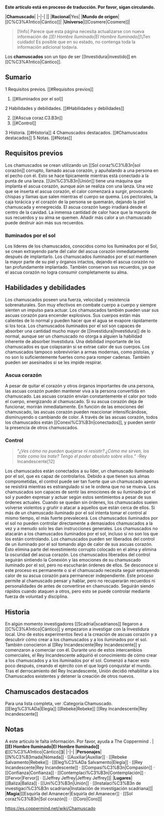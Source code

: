**Este artículo está en proceso de traducción. Por favor, sigan circulando.**


|**Chamuscado**|
|-|-|
||
|**Racional**|Yes|
|**Mundo de origen**|[[C%C3%A1ntico\|Cántico]]|
|**Universo**|[[Cosmere\|Cosmere]]|

> [!info] Parece que esta página necesita actualizarse con nueva información de *[[El Hombre Iluminado\|El Hombre Iluminado]]*!¡Ten cuidado! Es posible que en su estado, no contenga toda la información adicional todavía.

Los **chamuscados** son un tipo de ser [[Investidura\|investido]] en [[C%C3%A1ntico\|Cántico]].

## Sumario

1 Requisitos previos. [[#Requisitos previos]] 

1. [[#Iluminados por el sol]] 


2 Habilidades y debilidades. [[#Habilidades y debilidades]] 

2. [[#Ascua coraz.C3.B3n]] 
2. [[#Control]] 


3 Historia. [[#Historia]] 
4 Chamuscados destacados. [[#Chamuscados destacados]] 
5 Notas. [[#Notas]] 


## Requisitos previos
Los chamuscados se crean utilizando un [[Sol coraz%C3%B3n\|sol corazón]] corrupto, llamado ascua corazón, y apuñalando a una persona en el pecho con él.
Esto se hace típicamente mientras está conectado a la punta de una lanza. [[Uni%C3%B3n\|Unión]] tiene una máquina que implanta el ascua corazón, aunque aún se realiza con una lanza. Una vez que se inserta el ascua corazón, el calor comenzará a surgir, provocando chispas y llamas que salen mientras el cuerpo se quema. Los pectorales, la caja torácica y el corazón de la persona se quemarán, dejando la piel chamuscada y ennegrecida. El ascua corazón luego irradiará desde el centro de la cavidad.
La inmensa cantidad de calor hace que la mayoría de sus recuerdos y su alma se quemen. Añadir más calor a un chamuscado puede destruir aún más sus recuerdos.

### Iluminados por el sol
Los líderes de los chamuscados, conocidos como los Iluminados por el Sol, se crean extrayendo parte del calor del ascua corazón inmediatamente después de implantarlo. Los chamuscados iluminados por el sol mantienen la mayor parte de su piel y órganos intactos, dejando el ascua corazón no tan profundamente implantado. También conservan sus recuerdos, ya que el ascua corazón no logra consumir completamente su alma.

## Habilidades y debilidades
Los chamuscados poseen una fuerza, velocidad y resistencia sobrenaturales. Son muy efectivos en combate cuerpo a cuerpo y siempre sienten un impulso para actuar. Los chamuscados también pueden usar sus ascuas corazón para encender explosivos. Sus cuerpos están más calientes de lo normal y pueden hacer que el agua se evapore rápidamente si los toca. Los chamuscados iluminados por el sol son capaces de absorber una cantidad mucho mayor de [[Investidura\|Investidura]] de lo normal, aunque ser un chamuscado no otorga a alguien la habilidad inherente de absorber Investidura.
Una debilidad importante de los chamuscados es que colapsarán si se extrae calor de sus cuerpos. Los chamuscados tampoco sobrevivirían a armas modernas, como pistolas, y no son lo suficientemente fuertes como para romper cadenas. También pueden ser asesinados si se les impide respirar.

### Ascua corazón
A pesar de quitar el corazón y otros órganos importantes de una persona, las ascuas corazón pueden mantener viva a la persona convertida en chamuscado. Las ascuas corazón envían constantemente el calor por todo el cuerpo, energizando al chamuscado. Si su ascua corazón deja de funcionar, morirán inmediatamente.
En función de las emociones del chamuscado, las ascuas corazón pueden reaccionar intensificándose, disminuyendo o cambiando de color. A través de las ascuas corazón, todos los chamuscados están [[Conexi%C3%B3n\|conectados]], y pueden sentir la presencia de otros chamuscados.

### Control
>“*¿Ves cómo no pueden quejarse ni resistir? ¿Cómo me sirven, los trate como los trate? Tengo el poder absoluto sobre ellos.*”
\-Rey Incandescente[12]


Los chamuscados están conectados a su líder, un chamuscado iluminado por el sol, que es capaz de controlarlos. Debido a que tienen sus almas comprometidas, el control puede ser tan fuerte que un chamuscado apenas se resistirá mientras es estrangulado si se le ordena que no se mueva. Los chamuscados son capaces de sentir las emociones de su iluminado por el sol y pueden expresar y actuar según estos sentimientos a pesar de sus órdenes actuales. Cuando se quedan sin órdenes, los chamuscados suelen volverse violentos y gruñir o atacar a aquellos que están cerca de ellos.
Si más de un chamuscado iluminado por el sol intenta tomar el control al mismo tiempo, el más fuerte prevalecerá. Los chamuscados iluminados por el sol no pueden controlar directamente a demasiados chamuscados a la vez y a menudo solo les dan instrucciones generales. Los chamuscados no atacarán a los chamuscados iluminados por el sol, incluso si no son los que los están controlando.
Los chamuscados pueden ser liberados del control de un iluminado por el sol tomando algo de calor de sus ascuas corazón. Esto elimina parte del revestimiento corrupto colocado en el alma y elimina la oscuridad del ascua corazón. Los chamuscados liberados del control seguirán sintiendo la Conexión y las emociones de su chamuscado iluminado por el sol, pero no escucharán órdenes de ellos. Se desconoce si este proceso es permanente o si el chamuscado necesita seguir extrayendo calor de su ascua corazón para permanecer independiente. Este proceso permite al chamuscado pensar y hablar, pero no recuperarán recuerdos ni personalidades de antes de convertirse en chamuscado. Seguirán siendo rápidos cuando ataquen a otros, pero esto se puede controlar mediante fuerza de voluntad y disciplina.

## Historia
En algún momento investigadores [[Scadrial\|scadrianos]] llegaron a [[C%C3%A1ntico\|Cántico]] y empezaron a investigar con la Investidura local. Uno de estos experimentos llevó a la creación de ascuas corazón y a descubrir cómo crear a los chamuscados y a los iluminados por el sol. También conocieron al [[Rey Incandescente\|Rey Incandescente]] y comenzaron a comerciar con él.
Durante uno de estos intercambios comerciales, el Rey Incandescente adquirió el conocimiento de cómo crear a los chamuscados y a los iluminados por el sol. Comenzó a hacer esto poco después, creando el ejército con el que logró conquistar el mundo. Tras el derrocamiento del Rey Incandescente, Unión decidió rehabilitar a los Chamuscados existentes y detener la creación de otros nuevos.

## Chamuscados destacados
Para una lista completa, ver :Categoría:Chamuscado.
[[Eleg%C3%ADa\|Elegía]]
[[Rebeke\|Rebeke]]
[[Rey Incandescente\|Rey Incandescente]]
## Notas

A este artículo le falta información. Por favor, ayuda a The Coppermind .
|**[[El Hombre Iluminado\|El Hombre Iluminado]] (**[[C%C3%A1ntico\|Cántico]]**)**|
|-|-|
|**Personajes**|[[N%C3%B3mada\|Nómada]] · [[Auxiliar\|Auxiliar]] · [[Rebeke Salvamento\|Rebeke]] · [[Eleg%C3%ADa Salvamento\|Elegía]] · [[Rey Incandescente\|Rey Incandescente]] · [[Compasi%C3%B3n\|Compasión]] · [[Confianza\|Confianza]] · [[Contemplaci%C3%B3n\|Contemplación]] · [[Fervor\|Fervor]] · [[Jeffrey Jeffrey\|Jeffrey Jeffrey]]|
|**Lugares**|[[Baliza\|Baliza]] · [[Uni%C3%B3n\|Unión]] · [[Instalaci%C3%B3n de investigaci%C3%B3n scadriana\|Instalación de investigación scadriana]]|
|**Magia**|[[Esquirla del Amanecer\|Esquirla del Amanecer]] · [[Sol coraz%C3%B3n\|Sol corazón]] ·  · [[Coro\|Coro]]|



https://es.coppermind.net/wiki/Chamuscado